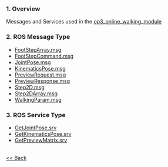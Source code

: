 ### 1. Overview
Messages and Services used in the [op3_online_walking_module](op3_online_walking_module.md)  

### 2. ROS Message Type
* [FootStepArray.msg](op3_FootStepArray.msg)  
* [FootStepCommand.msg](op3_FootStepCommand.msg)  
* [JointPose.msg](op3_JointPose.msg)  
* [KinematicsPose.msg](op3_KinematicsPose.msg)  
* [PreviewRequest.msg](op3_PreviewRequest.msg)  
* [PreviewResponse.msg](op3_PreviewResponse.msg)  
* [Step2D.msg](op3_Step2D.msg)  
* [Step2DArray.msg](op3_Step2DArray.msg)  
* [WalkingParam.msg](op3_online_WalkingParam.msg)  

### 3. ROS Service Type  
* [GetJointPose.srv](op3_GetJointPose.srv)  
* [GetKinematicsPose.srv](op3_GetKinematicsPose.srv)  
* [GetPreviewMatrix.srv](op3_GetPreviewMatrix.srv)  

<br>[&lt;&lt; Back](ROBOTIS-OP3-msgs.md)

